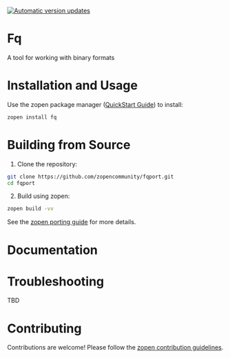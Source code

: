 [![Automatic version updates](https://github.com/ZOSOpenTools/fqport/actions/workflows/bump.yml/badge.svg)](https://github.com/ZOSOpenTools/fqport/actions/workflows/bump.yml)

# Fq

A tool for working with binary formats

# Installation and Usage

Use the zopen package manager ([QuickStart Guide](https://zopen.community/#/Guides/QuickStart)) to install:
```bash
zopen install fq
```

# Building from Source

1. Clone the repository:
```bash
git clone https://github.com/zopencommunity/fqport.git
cd fqport
```
2. Build using zopen:
```bash
zopen build -vv
```

See the [zopen porting guide](https://zopen.community/#/Guides/Porting) for more details.

# Documentation


# Troubleshooting
TBD

# Contributing
Contributions are welcome! Please follow the [zopen contribution guidelines](https://github.com/zopencommunity/meta/blob/main/CONTRIBUTING.md).
